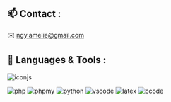 

<!--
**4rtmelly/4rtmelly** is a ✨ _special_ ✨ repository because its `README.md` (this file) appears on your GitHub profile.

Here are some ideas to get you started:

- 🔭 I’m currently working on ...
- 🌱 I’m currently learning ...
- 👯 I’m looking to collaborate on ...
- 🤔 I’m looking for help with ...
- 💬 Ask me about ...
- 📫 How to reach me: ...
- 😄 Pronouns: ...
- ⚡ Fun fact: ...
-->
## :mailbox: Contact :

:envelope: ngy.amelie@gmail.com

## :school_satchel: Languages & Tools :


![iconjs](https://user-images.githubusercontent.com/60700094/109816600-36d36f00-7c31-11eb-8b0e-8f1289791a30.png)

![php](https://user-images.githubusercontent.com/60700094/109816621-3dfa7d00-7c31-11eb-9714-62df73b9d3fe.png)
![phpmy](https://user-images.githubusercontent.com/60700094/109816639-405cd700-7c31-11eb-9acd-8a1923e4491e.png)
![python](https://user-images.githubusercontent.com/60700094/109816649-4357c780-7c31-11eb-987a-4fc1e828746d.png)
![vscode](https://user-images.githubusercontent.com/60700094/109816656-45ba2180-7c31-11eb-8683-5b14ea84eb6f.png)
![latex](https://user-images.githubusercontent.com/60700094/109816612-3a66f600-7c31-11eb-85b9-7b054f6d667d.png)
![ccode](https://user-images.githubusercontent.com/60700094/109816586-33d87e80-7c31-11eb-83f0-14f555f7f830.png)

